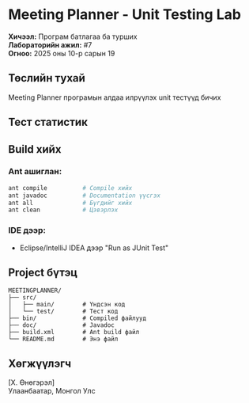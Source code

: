 # Meeting Planner - Unit Testing Lab

**Хичээл:** Програм батлагаа ба турших  
**Лабораторийн ажил:** #7  
**Огноо:** 2025 оны 10-р сарын 19

## Төслийн тухай
Meeting Planner програмын алдаа илрүүлэх unit тестүүд бичих

## Тест статистик

## Build хийх

### Ant ашиглан:
```bash
ant compile          # Compile хийх
ant javadoc          # Documentation үүсгэх
ant all              # Бүгдийг хийх
ant clean            # Цэвэрлэх
```

### IDE дээр:
- Eclipse/IntelliJ IDEA дээр "Run as JUnit Test"

## Project бүтэц
```
MEETINGPLANNER/
├── src/
│   ├── main/        # Үндсэн код
│   └── test/        # Тест код
├── bin/             # Compiled файлууд
├── doc/             # Javadoc
├── build.xml        # Ant build файл
└── README.md        # Энэ файл
```

## Хөгжүүлэгч
[Х. Өнөгэрэл]  
Улаанбаатар, Монгол Улс